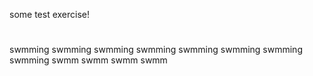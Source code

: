 some test exercise!


#
swmming
swmming
swmming
swmming
swmming
swmming
swmming
swmming
swmm
swmm
swmm
swmm
